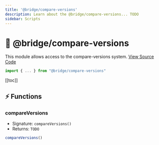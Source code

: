 ```yaml
---
title: '@bridge/compare-versions'
description: Learn about the @bridge/compare-versions... TODO
sidebar: Scripts
---
```


# 🧩 @bridge/compare-versions

This module allows access to the compare-versions system.
[View Source Code](https://github.com/bridge-core/editor/blob/main/src/components/Extensions/Scripts/Modules/compareVersions.ts)

```js
import { ... } from "@bridge/compare-versions"
```

[[toc]]

## ⚡ Functions

### compareVersions

-   Signature: `compareVersions()`
-   Returns: `TODO`

```js
compareVersions()
```
